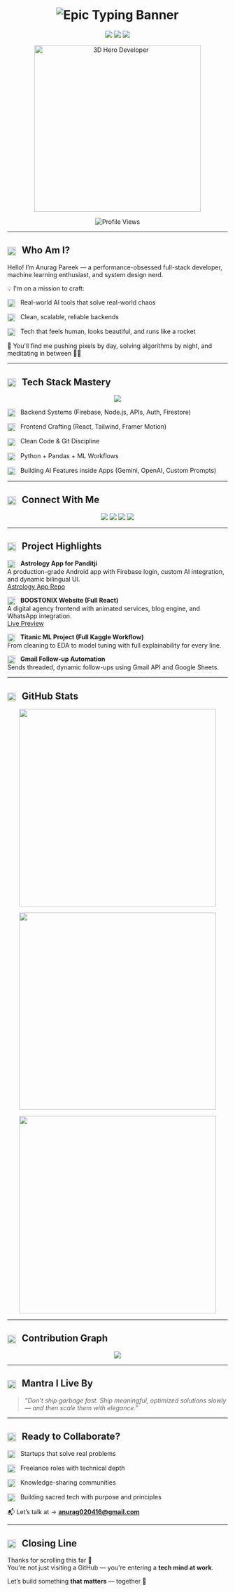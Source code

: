 <!-- 🎬 Cinematic Typing Banner -->
<h1 align="center">
  <img 
    src="https://readme-typing-svg.demolab.com?font=Fira+Code&weight=700&size=26&pause=600&color=f9d042&background=0A0A0A00&center=true&vCenter=true&width=1000&lines=Hi%2C+I'm+Anurag+Pareek+%F0%9F%9A%80;Engineer+of+Ideas+%7C+Craftsman+of+Code+%7C+Architect+of+Systems.;I+build+products+with+clean+architecture+and+AI-driven+logic.;Full-Stack+Developer+%7C+ML+Explorer+%7C+Data+Science.;Welcome+to+my+Coding+Universe+%E2%9C%A8;Let%E2%80%99s+build+impact+with+code+that+lasts."
    alt="Epic Typing Banner"
  />
</h1>

<!-- 🧠 Value Pillars -->
<p align="center">
  <img src="https://img.shields.io/badge/Mindset-Builders%20Not%20Tinkerers-%230a0a0a" />
  <img src="https://img.shields.io/badge/Vision-Code%20That%20Solves%2C%20Not%20Just%20Runs-%230a0a0a" />
  <img src="https://img.shields.io/badge/Mission-Tech%20That%20Elevates%20Lives-%230a0a0a" />
</p>

<!-- 👨‍🚀 Hero Image -->
<p align="center">
  <img 
    src="https://drive.google.com/uc?export=view&id=1ZmJHT7woiOR-7mURbmsNMn4X-Ye5ghGM" 
    width="380" 
    alt="3D Hero Developer"
  />
</p>

<!-- 📈 Profile Views -->
<p align="center"> 
  <img src="https://komarev.com/ghpvc/?username=krsna016&label=Profile%20views&color=0e75b6&style=flat" alt="Profile Views" />
</p>

---

<h2>
  <img src="https://img.icons8.com/?size=100&id=20487&format=png&color=f9d042" width="20" style="vertical-align: middle; margin-right: 8px;" />
  Who Am I?
</h2>

Hello! I’m Anurag Pareek — a performance-obsessed full-stack developer, machine learning enthusiast, and system design nerd.

💡 I'm on a mission to craft:

<p>
  <img src="https://img.icons8.com/?size=100&id=74119&format=png&color=f9d042" width="18" style="vertical-align: middle; margin-right: 8px;" />
  Real-world AI tools that solve real-world chaos
</p>
<p>
  <img src="https://img.icons8.com/?size=100&id=74119&format=png&color=f9d042" width="18" style="vertical-align: middle; margin-right: 8px;" />
  Clean, scalable, reliable backends
</p>
<p>
  <img src="https://img.icons8.com/?size=100&id=74119&format=png&color=f9d042" width="18" style="vertical-align: middle; margin-right: 8px;" />
  Tech that feels human, looks beautiful, and runs like a rocket
</p>

💬 You'll find me pushing pixels by day, solving algorithms by night, and meditating in between 🧘‍♂️

---

<h2>
  <img src="https://img.icons8.com/?size=100&id=20487&format=png&color=f9d042" width="20" style="vertical-align: middle; margin-right: 8px;" />
  Tech Stack Mastery
</h2>

<p align="center">
  <img src="https://skillicons.dev/icons?i=python,c,java,cpp,js,react,firebase,mysql,git,github,linux,vscode,swift,googlecloud" />
</p>

<p>
  <img src="https://img.icons8.com/?size=100&id=74119&format=png&color=f9d042" width="18" style="vertical-align: middle; margin-right: 8px;" />
  Backend Systems (Firebase, Node.js, APIs, Auth, Firestore)
</p>
<p>
  <img src="https://img.icons8.com/?size=100&id=74119&format=png&color=f9d042" width="18" style="vertical-align: middle; margin-right: 8px;" />
  Frontend Crafting (React, Tailwind, Framer Motion)
</p>
<p>
  <img src="https://img.icons8.com/?size=100&id=74119&format=png&color=f9d042" width="18" style="vertical-align: middle; margin-right: 8px;" />
  Clean Code & Git Discipline
</p>
<p>
  <img src="https://img.icons8.com/?size=100&id=74119&format=png&color=f9d042" width="18" style="vertical-align: middle; margin-right: 8px;" />
  Python + Pandas + ML Workflows
</p>
<p>
  <img src="https://img.icons8.com/?size=100&id=74119&format=png&color=f9d042" width="18" style="vertical-align: middle; margin-right: 8px;" />
  Building AI Features inside Apps (Gemini, OpenAI, Custom Prompts)
</p>

---

<h2>
  <img src="https://img.icons8.com/?size=100&id=20487&format=png&color=f9d042" width="20" style="vertical-align: middle; margin-right: 8px;" />
  Connect With Me
</h2>

<p align="center">
  <a href="https://www.linkedin.com/in/016anuragpareek"><img src="https://img.shields.io/badge/LinkedIn-%230077B5?style=for-the-badge&logo=linkedin&logoColor=white"/></a>
  <a href="https://leetcode.com/krsna_016/"><img src="https://img.shields.io/badge/LeetCode-%230a0a0a?style=for-the-badge&logo=leetcode&logoColor=white"/></a>
  <a href="https://stackoverflow.com/users/19687441/016anuragpareek"><img src="https://img.shields.io/badge/StackOverflow-%23F58025?style=for-the-badge&logo=stackoverflow&logoColor=white"/></a>
  <a href="https://www.hackerrank.com/profile/Anurag_16"><img src="https://img.shields.io/badge/HackerRank-%2311B584?style=for-the-badge&logo=hackerrank&logoColor=white"/></a>
</p>

---

<h2>
  <img src="https://img.icons8.com/?size=100&id=20487&format=png&color=f9d042" width="20" style="vertical-align: middle; margin-right: 8px;" />
  Project Highlights
</h2>

<p>
  <img src="https://img.icons8.com/?size=100&id=74119&format=png&color=f9d042" width="18" style="vertical-align: middle; margin-right: 8px;" />
  <strong>Astrology App for Panditji</strong><br />
  A production-grade Android app with Firebase login, custom AI integration, and dynamic bilingual UI.<br />
  <a href="https://github.com/krsna016/c2-astrology-app-latest">Astrology App Repo</a>
</p>

<p>
  <img src="https://img.icons8.com/?size=100&id=74119&format=png&color=f9d042" width="18" style="vertical-align: middle; margin-right: 8px;" />
  <strong>BOOSTONIX Website (Full React)</strong><br />
  A digital agency frontend with animated services, blog engine, and WhatsApp integration.<br />
  <a href="https://boostonix.agency">Live Preview</a>
</p>

<p>
  <img src="https://img.icons8.com/?size=100&id=74119&format=png&color=f9d042" width="18" style="vertical-align: middle; margin-right: 8px;" />
  <strong>Titanic ML Project (Full Kaggle Workflow)</strong><br />
  From cleaning to EDA to model tuning with full explainability for every line.
</p>

<p>
  <img src="https://img.icons8.com/?size=100&id=74119&format=png&color=f9d042" width="18" style="vertical-align: middle; margin-right: 8px;" />
  <strong>Gmail Follow-up Automation</strong><br />
  Sends threaded, dynamic follow-ups using Gmail API and Google Sheets.
</p>

---

<h2>
  <img src="https://img.icons8.com/?size=100&id=20487&format=png&color=f9d042" width="20" style="vertical-align: middle; margin-right: 8px;" />
  GitHub Stats
</h2>

<p align="center">
  <img width="450" src="https://github-readme-stats.vercel.app/api?username=krsna016&show_icons=true&theme=radical&bg_color=0a0a0a&text_color=ffffff" />
</p>
<p align="center">
  <img width="450" src="https://github-readme-streak-stats.herokuapp.com/?user=krsna016&theme=dark&fire=FFDD00&ring=FFDD00" />
</p>
<p align="center">
  <img width="450" src="https://github-readme-stats.vercel.app/api/top-langs/?username=krsna016&layout=compact&theme=tokyonight&bg_color=0a0a0a&text_color=ffffff" />
</p>

---

<h2>
  <img src="https://img.icons8.com/?size=100&id=20487&format=png&color=f9d042" width="20" style="vertical-align: middle; margin-right: 8px;" />
  Contribution Graph
</h2>

<p align="center">
  <img src="https://github-readme-activity-graph.vercel.app/graph?username=krsna016&theme=react-dark&bg_color=0a0a0a&color=ffffff&line=00ffe4&point=ffffff" />
</p>

---

<h2>
  <img src="https://img.icons8.com/?size=100&id=20487&format=png&color=f9d042" width="20" style="vertical-align: middle; margin-right: 8px;" />
  Mantra I Live By
</h2>

> _“Don’t ship garbage fast. Ship meaningful, optimized solutions slowly — and then scale them with elegance.”_

---

<h2>
  <img src="https://img.icons8.com/?size=100&id=20487&format=png&color=f9d042" width="20" style="vertical-align: middle; margin-right: 8px;" />
  Ready to Collaborate?
</h2>

<p>
  <img src="https://img.icons8.com/?size=100&id=74119&format=png&color=f9d042" width="18" style="vertical-align: middle; margin-right: 8px;" />
  Startups that solve real problems
</p>
<p>
  <img src="https://img.icons8.com/?size=100&id=74119&format=png&color=f9d042" width="18" style="vertical-align: middle; margin-right: 8px;" />
  Freelance roles with technical depth
</p>
<p>
  <img src="https://img.icons8.com/?size=100&id=74119&format=png&color=f9d042" width="18" style="vertical-align: middle; margin-right: 8px;" />
  Knowledge-sharing communities
</p>
<p>
  <img src="https://img.icons8.com/?size=100&id=74119&format=png&color=f9d042" width="18" style="vertical-align: middle; margin-right: 8px;" />
  Building sacred tech with purpose and principles
</p>

📬 Let’s talk at → **anurag020416@gmail.com**

---

<h2>
  <img src="https://img.icons8.com/?size=100&id=20487&format=png&color=f9d042" width="20" style="vertical-align: middle; margin-right: 8px;" />
  Closing Line
</h2>

Thanks for scrolling this far 🙏  
You're not just visiting a GitHub — you're entering a **tech mind at work**.

Let’s build something **that matters** — together 🚀
